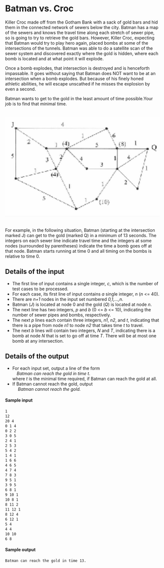 # **Batman vs. Croc**

Killer Croc made off from the Gotham Bank with a sack of gold bars and hid them in the connected
network of sewers below the city. Batman has a map of the sewers and knows the travel time along each
stretch of sewer pipe, so is going to try to retrieve the gold bars. However, Killer Croc, expecting that
Batman would try to play hero again, placed bombs at some of the intersections of the tunnels. Batman
was able to do a satellite scan of the sewer system and discovered exactly where the gold is hidden, where
each bomb is located and at what point it will explode.

Once a bomb explodes, that intersection is
destroyed and is henceforth impassable. It goes without saying that Batman does NOT want to be at an
intersection when a bomb explodes. But because of his finely honed athletic abilities, he will escape
unscathed if he misses the explosion by even a second.

Batman wants to get to the gold in the least
amount of time possible.Your job is to find that minimal time.
<br>
<br>
<br>
![Image of a weighted bidirectional graph with bombs placed on some of the nodes](../../images/Screenshot%202023-04-28%20155157.png)
<br>
<br>
<br>
For example, in the following situation, Batman (starting at the intersection marked J) can get to the gold
(marked Q) in a minimum of 13 seconds. The integers on each sewer line indicate travel time and the
integers at some nodes (surrounded by parentheses) indicate the time a bomb goes off at that node.
Batman starts running at time 0 and all timing on the bombs is relative to time 0.


## **Details of the input**
 - The first line of input contains a single integer, *c*, which is the number of test cases to be processed.
 - For each case, its first line of input contains *a* single integer, *n* (*n* <= 40).
 - There are *n+1* nodes in the input set
numbered *0,1,…,n*.
 - Batman (*J*) is located at node 0 and the gold (*Q*) is located at node *n*.
 - The next line has two integers, *p* and *b* (0 <= *b* <= 10), indicating the number of sewer pipes and bombs, respectively.
 - The next *p* lines each contain three integers, *n1*, *n2*, and *t*, indicating that there is a pipe from node *n1* to node *n2* that takes time *t* to travel.
 - The next *b* lines will contain two integers, *N* and *T*, indicating there is a bomb at node *N* that is set to go off at time *T*. There will be at most one bomb at any intersection.

## **Details of the output**
 - For each input set, output a line of the form  
 &emsp;*Batman can reach the gold in time t.*  
 where *t* is the minimal time required, if Batman can reach the gold at all.
 - If Batman cannot reach the gold, output  
 &emsp; *Batman cannot reach the gold.*

#### **Sample input**
```
1  
12  
20 4  
0 1 4  
0 2 2  
3 0 5  
2 4 1  
2 5 3  
5 4 2  
1 4 1  
1 6 6  
4 6 5  
4 7 4  
7 8 3  
9 5 1  
3 9 5  
6 8 1  
9 10 1  
10 8 1  
8 11 2  
11 12 1  
8 12 4  
6 12 1  
5 4  
4 4  
10 10  
6 8
```
#### **Sample output**
```
Batman can reach the gold in time 13.
```